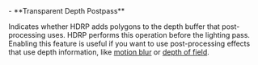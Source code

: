<tr>
<td>- **Transparent Depth Postpass**</td>
<td>

Indicates whether HDRP adds polygons to the depth buffer that post-processing uses. HDRP performs this operation before the lighting pass. Enabling this feature is useful if you want to use post-processing effects that use depth information, like [motion blur](../../../Post-Processing-Motion-Blur.md) or [depth of field](../../../Post-Processing-Depth-of-Field.md).

</td>
</tr>